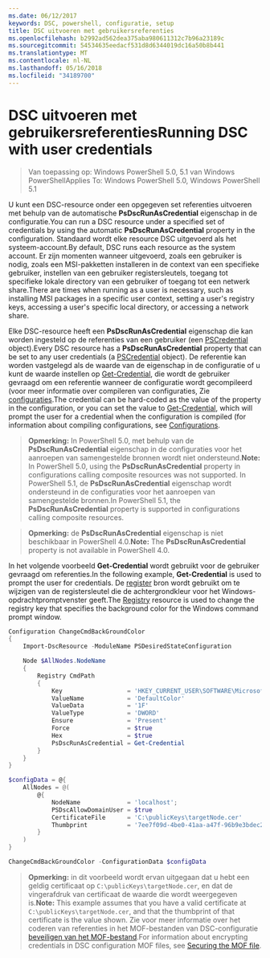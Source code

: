 ```yaml
---
ms.date: 06/12/2017
keywords: DSC, powershell, configuratie, setup
title: DSC uitvoeren met gebruikersreferenties
ms.openlocfilehash: b2992ad562dea375aba980611312c7b96a23189c
ms.sourcegitcommit: 54534635eedacf531d8d6344019dc16a50b8b441
ms.translationtype: MT
ms.contentlocale: nl-NL
ms.lasthandoff: 05/16/2018
ms.locfileid: "34189700"
---
```

# <a name="running-dsc-with-user-credentials"></a><span data-ttu-id="2c2d1-103">DSC uitvoeren met gebruikersreferenties</span><span class="sxs-lookup"><span data-stu-id="2c2d1-103">Running DSC with user credentials</span></span>

> <span data-ttu-id="2c2d1-104">Van toepassing op: Windows PowerShell 5.0, 5.1 van Windows PowerShell</span><span class="sxs-lookup"><span data-stu-id="2c2d1-104">Applies To: Windows PowerShell 5.0, Windows PowerShell 5.1</span></span>

<span data-ttu-id="2c2d1-105">U kunt een DSC-resource onder een opgegeven set referenties uitvoeren met behulp van de automatische **PsDscRunAsCredential** eigenschap in de configuratie.</span><span class="sxs-lookup"><span data-stu-id="2c2d1-105">You can run a DSC resource under a specified set of credentials by using the automatic **PsDscRunAsCredential** property in the configuration.</span></span>
<span data-ttu-id="2c2d1-106">Standaard wordt elke resource DSC uitgevoerd als het systeem-account.</span><span class="sxs-lookup"><span data-stu-id="2c2d1-106">By default, DSC runs each resource as the system account.</span></span>
<span data-ttu-id="2c2d1-107">Er zijn momenten wanneer uitgevoerd, zoals een gebruiker is nodig, zoals een MSI-pakketten installeren in de context van een specifieke gebruiker, instellen van een gebruiker registersleutels, toegang tot specifieke lokale directory van een gebruiker of toegang tot een netwerk share.</span><span class="sxs-lookup"><span data-stu-id="2c2d1-107">There are times when running as a user is necessary, such as installing MSI packages in a specific user context, setting a user's registry keys, accessing a user's specific local directory, or accessing a network share.</span></span>

<span data-ttu-id="2c2d1-108">Elke DSC-resource heeft een **PsDscRunAsCredential** eigenschap die kan worden ingesteld op de referenties van een gebruiker (een [PSCredential](https://msdn.microsoft.com/library/ms572524(v=VS.85).aspx) object).</span><span class="sxs-lookup"><span data-stu-id="2c2d1-108">Every DSC resource has a **PsDscRunAsCredential** property that can be set to any user credentials (a [PSCredential](https://msdn.microsoft.com/library/ms572524(v=VS.85).aspx) object).</span></span>
<span data-ttu-id="2c2d1-109">De referentie kan worden vastgelegd als de waarde van de eigenschap in de configuratie of u kunt de waarde instellen op [Get-Credential](https://technet.microsoft.com/library/hh849815.aspx), die wordt de gebruiker gevraagd om een referentie wanneer de configuratie wordt gecompileerd (voor meer informatie over compileren van configuraties, Zie [configuraties](configurations.md).</span><span class="sxs-lookup"><span data-stu-id="2c2d1-109">The credential can be hard-coded as the value of the property in the configuration, or you can set the value to [Get-Credential](https://technet.microsoft.com/library/hh849815.aspx), which will prompt the user for a credential when the configuration is compiled (for information about compiling configurations, see [Configurations](configurations.md).</span></span>

><span data-ttu-id="2c2d1-110">**Opmerking:** In PowerShell 5.0, met behulp van de **PsDscRunAsCredential** eigenschap in de configuraties voor het aanroepen van samengestelde bronnen wordt niet ondersteund.</span><span class="sxs-lookup"><span data-stu-id="2c2d1-110">**Note:** In PowerShell 5.0, using the **PsDscRunAsCredential** property in configurations calling composite resources was not supported.</span></span>
><span data-ttu-id="2c2d1-111">In PowerShell 5.1, de **PsDscRunAsCredential** eigenschap wordt ondersteund in de configuraties voor het aanroepen van samengestelde bronnen.</span><span class="sxs-lookup"><span data-stu-id="2c2d1-111">In PowerShell 5.1, the **PsDscRunAsCredential** property is supported in configurations calling composite resources.</span></span>

><span data-ttu-id="2c2d1-112">**Opmerking:** de **PsDscRunAsCredential** eigenschap is niet beschikbaar in PowerShell 4.0.</span><span class="sxs-lookup"><span data-stu-id="2c2d1-112">**Note:** The **PsDscRunAsCredential** property is not available in PowerShell 4.0.</span></span>

<span data-ttu-id="2c2d1-113">In het volgende voorbeeld **Get-Credential** wordt gebruikt voor de gebruiker gevraagd om referenties.</span><span class="sxs-lookup"><span data-stu-id="2c2d1-113">In the following example, **Get-Credential** is used to prompt the user for credentials.</span></span>
<span data-ttu-id="2c2d1-114">De [register](registryResource.md) bron wordt gebruikt om te wijzigen van de registersleutel die de achtergrondkleur voor het Windows-opdrachtpromptvenster geeft.</span><span class="sxs-lookup"><span data-stu-id="2c2d1-114">The [Registry](registryResource.md) resource is used to change the registry key that specifies the background color for the Windows command prompt window.</span></span>

```powershell
Configuration ChangeCmdBackGroundColor
{
    Import-DscResource -ModuleName PSDesiredStateConfiguration

    Node $AllNodes.NodeName
    {
        Registry CmdPath
        {
            Key                  = 'HKEY_CURRENT_USER\SOFTWARE\Microsoft\Command Processor'
            ValueName            = 'DefaultColor'
            ValueData            = '1F'
            ValueType            = 'DWORD'
            Ensure               = 'Present'
            Force                = $true
            Hex                  = $true
            PsDscRunAsCredential = Get-Credential
        }
    }
}

$configData = @{
    AllNodes = @(
        @{
            NodeName             = 'localhost';
            PSDscAllowDomainUser = $true
            CertificateFile      = 'C:\publicKeys\targetNode.cer'
            Thumbprint           = '7ee7f09d-4be0-41aa-a47f-96b9e3bdec25'
        }
    )
}

ChangeCmdBackGroundColor -ConfigurationData $configData
```
><span data-ttu-id="2c2d1-115">**Opmerking:** in dit voorbeeld wordt ervan uitgegaan dat u hebt een geldig certificaat op `C:\publicKeys\targetNode.cer`, en dat de vingerafdruk van certificaat de waarde die wordt weergegeven is.</span><span class="sxs-lookup"><span data-stu-id="2c2d1-115">**Note:** This example assumes that you have a valid certificate at `C:\publicKeys\targetNode.cer`, and that the thumbprint of that certificate is the value shown.</span></span>
><span data-ttu-id="2c2d1-116">Zie voor meer informatie over het coderen van referenties in het MOF-bestanden van DSC-configuratie [beveiligen van het MOF-bestand](secureMOF.md).</span><span class="sxs-lookup"><span data-stu-id="2c2d1-116">For information about encrypting credentials in DSC configuration MOF files, see [Securing the MOF file](secureMOF.md).</span></span>